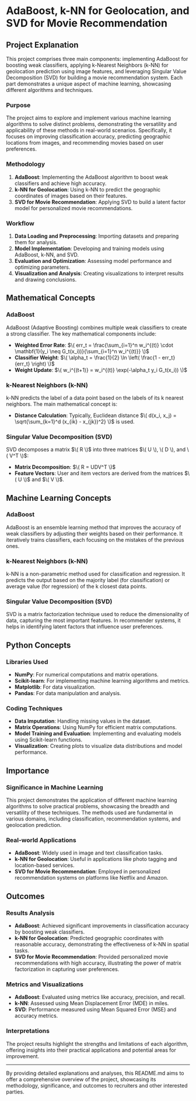 # AdaBoost, k-NN for Geolocation, and SVD for Movie Recommendation

## Project Explanation
This project comprises three main components: implementing AdaBoost for boosting weak classifiers, applying k-Nearest Neighbors (k-NN) for geolocation prediction using image features, and leveraging Singular Value Decomposition (SVD) for building a movie recommendation system. Each part demonstrates a unique aspect of machine learning, showcasing different algorithms and techniques.

### Purpose
The project aims to explore and implement various machine learning algorithms to solve distinct problems, demonstrating the versatility and applicability of these methods in real-world scenarios. Specifically, it focuses on improving classification accuracy, predicting geographic locations from images, and recommending movies based on user preferences.

### Methodology
1. **AdaBoost**: Implementing the AdaBoost algorithm to boost weak classifiers and achieve high accuracy.
2. **k-NN for Geolocation**: Using k-NN to predict the geographic coordinates of images based on their features.
3. **SVD for Movie Recommendation**: Applying SVD to build a latent factor model for personalized movie recommendations.

### Workflow
1. **Data Loading and Preprocessing**: Importing datasets and preparing them for analysis.
2. **Model Implementation**: Developing and training models using AdaBoost, k-NN, and SVD.
3. **Evaluation and Optimization**: Assessing model performance and optimizing parameters.
4. **Visualization and Analysis**: Creating visualizations to interpret results and drawing conclusions.

## Mathematical Concepts
### AdaBoost
AdaBoost (Adaptive Boosting) combines multiple weak classifiers to create a strong classifier. The key mathematical components include:
- **Weighted Error Rate**: $\( err_t = \frac{\sum_{i=1}^n w_i^{(t)} \cdot \mathbf{1}(y_i \neq G_t(x_i))}{\sum_{i=1}^n w_i^{(t)}} \)$
- **Classifier Weight**: $\( \alpha_t = \frac{1}{2} \ln \left( \frac{1 - err_t}{err_t} \right) \)$
- **Weight Update**: $\( w_i^{(t+1)} = w_i^{(t)} \exp(-\alpha_t y_i G_t(x_i)) \)$

### k-Nearest Neighbors (k-NN)
k-NN predicts the label of a data point based on the labels of its k nearest neighbors. The main mathematical concept is:
- **Distance Calculation**: Typically, Euclidean distance $\( d(x_i, x_j) = \sqrt{\sum_{k=1}^d (x_{ik} - x_{jk})^2} \)$ is used.

### Singular Value Decomposition (SVD)
SVD decomposes a matrix $\( R \)$ into three matrices $\( U \), \( D \), and \( V^T \)$:
- **Matrix Decomposition**: $\( R = UDV^T \)$
- **Feature Vectors**: User and item vectors are derived from the matrices $\( U \)$ and $\( V \)$.

## Machine Learning Concepts
### AdaBoost
AdaBoost is an ensemble learning method that improves the accuracy of weak classifiers by adjusting their weights based on their performance. It iteratively trains classifiers, each focusing on the mistakes of the previous ones.

### k-Nearest Neighbors (k-NN)
k-NN is a non-parametric method used for classification and regression. It predicts the output based on the majority label (for classification) or average value (for regression) of the k closest data points.

### Singular Value Decomposition (SVD)
SVD is a matrix factorization technique used to reduce the dimensionality of data, capturing the most important features. In recommender systems, it helps in identifying latent factors that influence user preferences.

## Python Concepts
### Libraries Used
- **NumPy**: For numerical computations and matrix operations.
- **Scikit-learn**: For implementing machine learning algorithms and metrics.
- **Matplotlib**: For data visualization.
- **Pandas**: For data manipulation and analysis.

### Coding Techniques
- **Data Imputation**: Handling missing values in the dataset.
- **Matrix Operations**: Using NumPy for efficient matrix computations.
- **Model Training and Evaluation**: Implementing and evaluating models using Scikit-learn functions.
- **Visualization**: Creating plots to visualize data distributions and model performance.

## Importance
### Significance in Machine Learning
This project demonstrates the application of different machine learning algorithms to solve practical problems, showcasing the breadth and versatility of these techniques. The methods used are fundamental in various domains, including classification, recommendation systems, and geolocation prediction.

### Real-world Applications
- **AdaBoost**: Widely used in image and text classification tasks.
- **k-NN for Geolocation**: Useful in applications like photo tagging and location-based services.
- **SVD for Movie Recommendation**: Employed in personalized recommendation systems on platforms like Netflix and Amazon.

## Outcomes
### Results Analysis
- **AdaBoost**: Achieved significant improvements in classification accuracy by boosting weak classifiers.
- **k-NN for Geolocation**: Predicted geographic coordinates with reasonable accuracy, demonstrating the effectiveness of k-NN in spatial tasks.
- **SVD for Movie Recommendation**: Provided personalized movie recommendations with high accuracy, illustrating the power of matrix factorization in capturing user preferences.

### Metrics and Visualizations
- **AdaBoost**: Evaluated using metrics like accuracy, precision, and recall.
- **k-NN**: Assessed using Mean Displacement Error (MDE) in miles.
- **SVD**: Performance measured using Mean Squared Error (MSE) and accuracy metrics.

### Interpretations
The project results highlight the strengths and limitations of each algorithm, offering insights into their practical applications and potential areas for improvement.

---

By providing detailed explanations and analyses, this README.md aims to offer a comprehensive overview of the project, showcasing its methodology, significance, and outcomes to recruiters and other interested parties.
